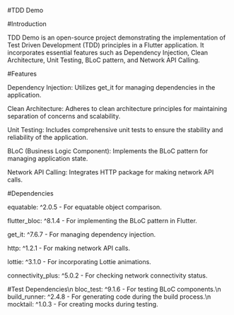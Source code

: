 #TDD Demo

#Introduction

TDD Demo is an open-source project demonstrating the implementation of Test Driven Development (TDD) principles in a Flutter application. It incorporates essential features such as Dependency Injection, Clean Architecture, Unit Testing, BLoC pattern, and Network API Calling.


#Features

Dependency Injection: Utilizes get_it for managing dependencies in the application.

Clean Architecture: Adheres to clean architecture principles for maintaining separation of concerns and scalability.

Unit Testing: Includes comprehensive unit tests to ensure the stability and reliability of the application.

BLoC (Business Logic Component): Implements the BLoC pattern for managing application state.

Network API Calling: Integrates HTTP package for making network API calls.


#Dependencies

equatable: ^2.0.5 - For equatable object comparison.

flutter_bloc: ^8.1.4 - For implementing the BLoC pattern in Flutter.

get_it: ^7.6.7 - For managing dependency injection.

http: ^1.2.1 - For making network API calls.

lottie: ^3.1.0 - For incorporating Lottie animations.

connectivity_plus: ^5.0.2 - For checking network connectivity status.


#Test Dependencies\n
bloc_test: ^9.1.6 - For testing BLoC components.\n
build_runner: ^2.4.8 - For generating code during the build process.\n
mocktail: ^1.0.3 - For creating mocks during testing.
